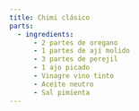 ```yaml
---
title: Chimi clásico
parts:
  - ingredients:
      - 2 partes de oregano
      - 1 partes de ají molido
      - 3 partes de perejil
      - 1 ajo picado
      - Vinagre vino tinto
      - Aceite neutro
      - Sal pimienta
---
```

